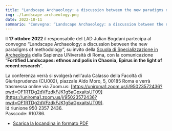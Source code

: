 ```yaml
---
title: "Landscape Archaeology: a discussion between the new paradigms of methodology"
img: ./landscape-archaeology.png
date: 2022-10-11
sommario: "Convegno: “Landscape Archaeology: a discussion between the new paradigms of methodology”"
---
```



Il **17 ottobre 2022** il responsabile del LAD Julian Bogdani partecipa al convegno “Landscape Archaeology: a discussion between the new paradigms of methodology”, su invito della [Scuola di Specializzazione in Archeologia](http://www.ssba.unina.it/) della Sapienza UNiversità di Roma, con la comunicazione “**Fortified Landscapes: ethnos and polis in Chaonia, Epirus in the light of recent research**”.

La conferenza verrà si svolgerà nell'aula Calasso della Facoltà di Giurisprudenza (CU002), piazzale Aldo Moro, 5, 00185 Roma e verrà  trasmessa online via Zoom.us: [https://uniroma1.zoom.us/j/95023572436?pwd=OF1RTDg2dVFzdkFJK1g5aGpxaitsUT09](https://uniroma1.zoom.us/j/95023572436?pwd=OF1RTDg2dVFzdkFJK1g5aGpxaitsUT09).  
Id riunione 950 2357 2436.  
Passcode: 910786.

- [Scarica la locandina in formato PDF](./Landscape-2022-10-17.pdf)
